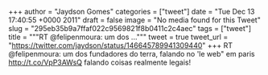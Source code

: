 
+++
author = "Jaydson Gomes"
categories = ["tweet"]
date = "Tue Dec 13 17:40:55 +0000 2011"
draft = false
image = "No media found for this Tweet"
slug = "295eb35b9a7ffaf022c9569821f8b0411c2c4aec"
tags = ["tweet"]
title = """RT @felipenmoura: um dos ..."""
tweet = true
tweet_url = "https://twitter.com/jaydson/status/146645789941309440"
+++
RT @felipenmoura: um dos fundadores do terra, falando no 'le web" em paris http://t.co/VpP3AWsQ falando coisas realmente legais!
